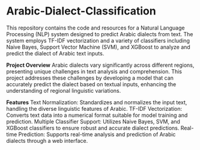 # Arabic-Dialect-Classification
This repository contains the code and resources for a Natural Language Processing (NLP) system designed to predict Arabic dialects from text. The system employs TF-IDF vectorization and a variety of classifiers including Naive Bayes, Support Vector Machine (SVM), and XGBoost to analyze and predict the dialect of Arabic text inputs.

**Project Overview**
Arabic dialects vary significantly across different regions, presenting unique challenges in text analysis and comprehension. This project addresses these challenges by developing a model that can accurately predict the dialect based on textual inputs, enhancing the understanding of regional linguistic variations.

**Features**
Text Normalization: Standardizes and normalizes the input text, handling the diverse linguistic features of Arabic.
TF-IDF Vectorization: Converts text data into a numerical format suitable for model training and prediction.
Multiple Classifier Support: Utilizes Naive Bayes, SVM, and XGBoost classifiers to ensure robust and accurate dialect predictions.
Real-time Prediction: Supports real-time analysis and prediction of Arabic dialects through a web interface.
